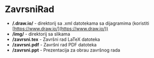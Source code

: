 # ZavrsniRad

- **/.draw.io/** - direktorij sa .xml datotekama sa dijagramima (koristiti [https://www.draw.io/](https://www.draw.io/))
- **/img/** - direktorij sa slikama
- **/zavrsni.tex** - Završni rad LaTeX datoteka
- **/zavrsni.pdf** - Završni rad PDF datoteka
- **/zavrsni.ppt** - Prezentacija za obrau završnog rada
